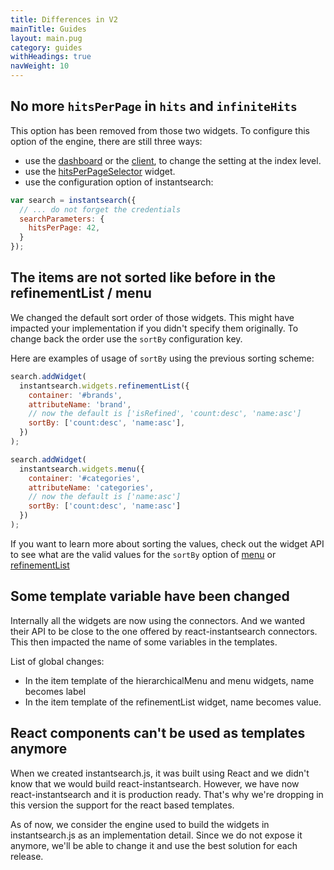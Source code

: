 ```yaml
---
title: Differences in V2
mainTitle: Guides
layout: main.pug
category: guides
withHeadings: true
navWeight: 10
---
```


## No more `hitsPerPage` in `hits` and `infiniteHits`

This option has been removed from those two widgets. To configure
this option of the engine, there are still three ways:

 - use the [dashboard](https://www.algolia.com/explorer/display/) or
   the [client](https://www.algolia.com/doc/api-client/default/settings/#set-settings),
   to change the setting at the index level.
 - use the [hitsPerPageSelector](../widgets/hitsPerPageSelector.html) widget.
 - use the configuration option of instantsearch:

```javascript
var search = instantsearch({
  // ... do not forget the credentials
  searchParameters: {
    hitsPerPage: 42,
  }
});
```

## The items are not sorted like before in the refinementList / menu

We changed the default sort order of those widgets. This might have impacted your implementation
if you didn't specify them originally. To change back the order use the `sortBy` configuration
key.

Here are examples of usage of `sortBy` using the previous sorting scheme:

```javascript
search.addWidget(
  instantsearch.widgets.refinementList({
    container: '#brands',
    attributeName: 'brand',
    // now the default is ['isRefined', 'count:desc', 'name:asc']
    sortBy: ['count:desc', 'name:asc'],
  })
);

search.addWidget(
  instantsearch.widgets.menu({
    container: '#categories',
    attributeName: 'categories',
    // now the default is ['name:asc']
    sortBy: ['count:desc', 'name:asc']
  })
);
```

If you want to learn more about sorting the values, check out the widget API to see what are
the valid values for the `sortBy` option of [menu](../widgets/menu.html#struct-MenuWidgetOptions-sortBy) or
[refinementList](../widgets/refinementList.html#struct-RefinementListWidgetOptions-sortBy)

## Some template variable have been changed

Internally all the widgets are now using the connectors. And we wanted their API
to be close to the one offered by react-instantsearch connectors. This then
impacted the name of some variables in the templates.

List of global changes:

 - In the item template of the hierarchicalMenu and menu widgets, name becomes label
 - In the item template of the refinementList widget, name becomes value.

## React components can't be used as templates anymore

When we created instantsearch.js, it was built using React and we didn't
know that we would build react-instantsearch. However, we have now react-instantsearch
and it is production ready. That's why we're dropping in this version the support
for the react based templates.

As of now, we consider the engine used to build the widgets in instantsearch.js
as an implementation detail. Since we do not expose it anymore, we'll be able
to change it and use the best solution for each release.
